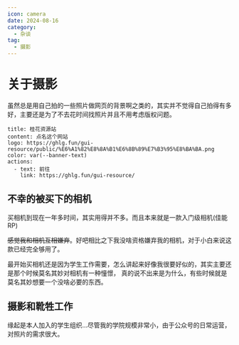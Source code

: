 ```yaml
---
icon: camera
date: 2024-08-16
category:
  - 杂谈
tag:
  - 摄影
---
```


# 关于摄影

虽然总是用自己拍的一些照片做网页的背景啊之类的，其实并不觉得自己拍得有多好，主要还是为了不去花时间找照片并且不用考虑版权问题。

```component VPBanner
title: 桂花资源站
content: 点名这个网站
logo: https://ghlg.fun/gui-resource/public/%E6%A1%82%E8%8A%B1%E6%8B%89%E7%B3%95%E8%BA%BA.png
color: var(--banner-text)
actions:
  - text: 前往
    link: https://ghlg.fun/gui-resource/
```

## 不幸的被买下的相机

买相机到现在一年多时间，其实用得并不多。而且本来就是一款入门级相机(佳能RP)

~~感觉我和相机互相嫌弃~~。好吧相比之下我没啥资格嫌弃我的相机，对于小白来说这款已经完全够用了。

最开始买相机还是因为学生工作需要，怎么讲起来好像我很要好似的，其实主要还是那个时候莫名其妙对相机有一种憧憬，
真的说不出来是为什么，有些时候就是莫名其妙想要一个没啥必要的东西。

## 摄影和靴牲工作

缘起是本人加入的学生组织...尽管我的学院规模非常小，由于公众号的日常运营，对照片的需求很大。